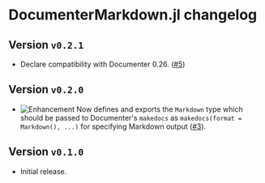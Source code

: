 # DocumenterMarkdown.jl changelog

## Version `v0.2.1`

* Declare compatibility with Documenter 0.26. ([#5][github-5])

## Version `v0.2.0`

* ![Enhancement][badge-enhancement] Now defines and exports the `Markdown` type
  which should be passed to Documenter's `makedocs` as `makedocs(format = Markdown(), ...)`
  for specifying Markdown output ([#3][github-3]).

## Version `v0.1.0`

* Initial release.


[github-3]: https://github.com/JuliaDocs/DocumenterMarkdown.jl/pull/3
[github-5]: https://github.com/JuliaDocs/DocumenterMarkdown.jl/pull/5


[badge-breaking]: https://img.shields.io/badge/BREAKING-red.svg
[badge-deprecation]: https://img.shields.io/badge/deprecation-orange.svg
[badge-feature]: https://img.shields.io/badge/feature-green.svg
[badge-enhancement]: https://img.shields.io/badge/enhancement-blue.svg
[badge-bugfix]: https://img.shields.io/badge/bugfix-purple.svg

<!--
# Badges

![BREAKING][badge-breaking]
![Deprecation][badge-deprecation]
![Feature][badge-feature]
![Enhancement][badge-enhancement]
![Bugfix][badge-bugfix]
-->
